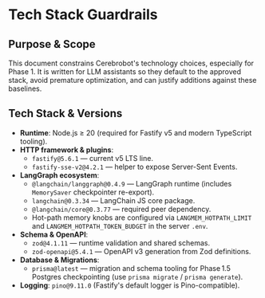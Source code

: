 # Tech Stack Guardrails

## Purpose & Scope
This document constrains Cerebrobot's technology choices, especially for Phase 1. It is written for LLM assistants so they default to the approved stack, avoid premature optimization, and can justify additions against these baselines.

## Tech Stack & Versions
- **Runtime**: Node.js ≥ 20 (required for Fastify v5 and modern TypeScript tooling).
- **HTTP framework & plugins**:
  - `fastify@5.6.1` — current v5 LTS line.
  - `fastify-sse-v2@4.2.1` — helper to expose Server-Sent Events.
- **LangGraph ecosystem**:
  - `@langchain/langgraph@0.4.9` — LangGraph runtime (includes `MemorySaver` checkpointer re-export).
  - `langchain@0.3.34` — LangChain JS core package.
  - `@langchain/core@0.3.77` — required peer dependency.
  - Hot-path memory knobs are configured via `LANGMEM_HOTPATH_LIMIT` and `LANGMEM_HOTPATH_TOKEN_BUDGET` in the server `.env`.
- **Schema & OpenAPI**:
  - `zod@4.1.11` — runtime validation and shared schemas.
  - `zod-openapi@5.4.1` — OpenAPI v3 generation from Zod definitions.
- **Database & Migrations**:
  - `prisma@latest` — migration and schema tooling for Phase 1.5 Postgres checkpointing (use `prisma migrate` / `prisma generate`).
- **Logging**: `pino@9.11.0` (Fastify's default logger is Pino-compatible).
